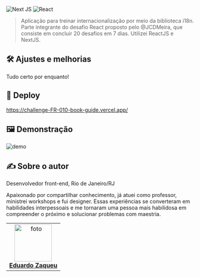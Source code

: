 ![Next JS](https://img.shields.io/badge/Next-black?style=for-the-badge&logo=next.js&logoColor=white)
![React](https://camo.githubusercontent.com/ab4c3c731a174a63df861f7b118d6c8a6c52040a021a552628db877bd518fe84/68747470733a2f2f696d672e736869656c64732e696f2f62616467652f72656163742d2532333230323332612e7376673f7374796c653d666f722d7468652d6261646765266c6f676f3d7265616374266c6f676f436f6c6f723d253233363144414642)

> Aplicação para treinar internacionalização por meio da biblioteca i18n. Parte integrante do desafio React proposto pelo @JCDMeira, que consiste em concluir 20 desafios em 7 dias. Utilizei ReactJS e NextJS.

## 🛠️ Ajustes e melhorias
Tudo certo por enquanto!

## 🚀 Deploy
https://challenge-FR-010-book-guide.vercel.app/

## 🖼️ Demonstração
![demo](https://github.com/zaqueu-1/challenge-FR-010-book-guide/blob/main/github/https://raw.githubusercontent.com/zaqueu-1/challenge-FR-010-book-guide/main/github/demo.gif)

## ✍️ Sobre o autor
Desenvolvedor front-end, Rio de Janeiro/RJ

Apaixonado por compartilhar conhecimento, já atuei como professor, ministrei workshops e fui designer. Essas experiências se converteram em habilidades interpessoais e me tornaram uma pessoa mais habilidosa em compreender o próximo e solucionar problemas com maestria.

<table>
  <tr>
    <td align="center">
      <a href="#">
        <img src="https://media.discordapp.net/attachments/1032819189288816690/1080117613121765406/avatar_def-small.png?width=651&height=651" width="100px;" alt="foto"/><br>
        <sub>
          <b><a href="https://zaqueu.tech">Eduardo Zaqueu</a></b>
        </sub>
      </a>
    </td>
  </tr>
</table>